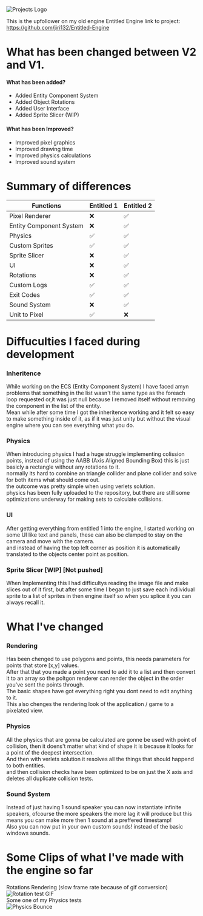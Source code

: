 ![Projects Logo](http://jiri.dscloud.me/Non-Active-Websites/GIT_README/EntitledEngine2/_EE2.png)<br>

This is the upfollower on my old engine Entitled Engine link to project: https://github.com/jiri132/Entitled-Engine <br>

# What has been changed between V2 and V1.<br>
#### What has been added? <br>
- Added Entity Component System <br>
- Added Object Rotations <br>
- Added User Interface <br>
- Added Sprite Slicer (WIP)<br>


#### What has been Improved?<br>
- Improved pixel graphics <br>
- Improved drawing time <br>
- Improved physics calculations <br>
- Improved sound system <br> 

# Summary of differences

| Functions | Entitled 1 | Entitled 2 |
| --- | --- | --- |
| Pixel Renderer | ❌ | ✅ |
| Entity Component System | ❌ | ✅ |
| Physics | ✅ | ✅ |
| Custom Sprites | ✅ | ✅ |
| Sprite Slicer | ❌ | ✅ |
| UI | ❌ | ✅ |
| Rotations | ❌ | ✅ |
| Custom Logs | ✅ | ✅ |
| Exit Codes | ✅ | ✅ |
| Sound System | ❌ | ✅ |
| Unit to Pixel | ✅ | ❌ |

# Diffuculties I faced during development
### Inheritence 
While working on the ECS (Entity Component System) I have faced amyn problems that something in the list wasn't the same type as the foreach loop requested or,it was just null because I removed itself without removing the component in the list of the entity.<br>
Mean while after some time I got the inheritence working and it felt so easy to make something inside of it, as if it was just unity but without the visual engine where you can see everything what you do.<br>

### Physics
When introducing physics I had a huge struggle implementing colission points, instead of using the AABB (Axis Aligned Bounding Box) this is just basicly a rectangle without any rotations to it.<br>
normally its hard to combine an triangle collider and plane collider and solve for both items what should come out.<br>
the outcome was pretty simple when using verlets solution.<br>
physics has been fully uploaded to the repository, but there are still some optimizations underway for making sets to calculate collisions.<br>

### UI 
After getting everything from entitled 1 into the engine, I started working on some UI like text and panels, these can also be clamped to stay on the camera and move with the camera.<br>
and instead of having the top left corner as position it is automatically translated to the objects center point as position.<br>

### Sprite Slicer [WIP] [Not pushed]
When Implementing this I had difficultys reading the image file and make slices out of it first, but after some time I began to just save each indiividual sprite to a list of sprites in then engine itself so when you splice it you can always recall it.<br>

# What I've changed
### Rendering
Has been chenged to use polygons and points, this needs parameters for points that store [x,y] values.<br>
After that that you made a point you need to add it to a list and then convert it to an array so the poltgon renderer can render the object in the order you've sent the points through.<br>
The basic shapes have got everything right you dont need to edit anything to it.<br>
This also chenges the rendering look of the application / game to a pixelated view.<br>

### Physics
All the physics that are gonna be calculated are gonne be used with point of collision, then it doens't matter what kind of shape it is because it looks for a point of the deepest intersection.<br>
And then with verlets solution it resolves all the things that should happend to both entities.<br>
and then collision checks have been optimized to be on just the X axis and deletes all duplicate collision tests.<br>

### Sound System
Instead of just having 1 sound speaker you can now instantiate infinite speakers, ofcourse the more speakers the more lag it will produce but this means you can make more then 1 sound at a preffered timestamp!<br>
Also you can now put in your own custom sounds! instead of the basic windows sounds.

# Some Clips of what I've made with the engine so far
Rotations Rendering (slow frame rate because of gif conversion)<br>
![Rotation test GIF](http://jiri.dscloud.me/Non-Active-Websites/GIT_README/EntitledEngine2/Rotation.gif)<br>
Some one of my Physics tests<br>
![Physics Bounce](https://user-images.githubusercontent.com/76393975/178001249-c48a477b-4dd2-45ca-9ca0-00fba1ff11cc.gif)

